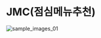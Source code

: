 <h1>JMC(점심메뉴추천)</h1>


![sample_images_01](https://github.com/KORIT-Phkk/KORIT-portfolio-lunch-select/assets/121993171/9c83cabb-c70d-4b55-8095-702035dcb8fa)
